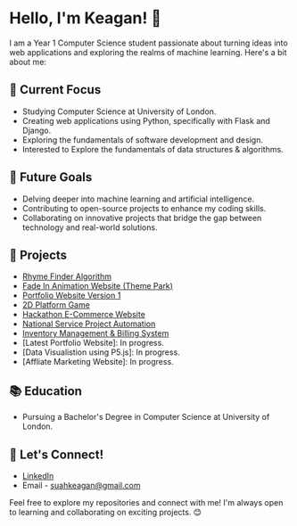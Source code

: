 # Hello, I'm Keagan! 👋

I am a Year 1 Computer Science student passionate about turning ideas into web applications and exploring the realms of machine learning. Here's a bit about me:

## 🔭 Current Focus

- Studying Computer Science at University of London.
- Creating web applications using Python, specifically with Flask and Django.
- Exploring the fundamentals of software development and design.
- Interested to Explore the fundamentals of data structures & algorithms.

## 🌱 Future Goals

- Delving deeper into machine learning and artificial intelligence.
- Contributing to open-source projects to enhance my coding skills.
- Collaborating on innovative projects that bridge the gap between technology and real-world solutions.

## 🚀 Projects
- [Rhyme Finder Algorithm](https://github.com/KeaganSuah/Rhyme_finder_algorithm)
- [Fade In Animation Website (Theme Park)](https://github.com/KeaganSuah/Themepark_Website)
- [Portfolio Website Version 1](https://github.com/KeaganSuah/KeaganSuah.github.io.git)
- [2D Platform Game](https://github.com/KeaganSuah/Cinderella_Game)
- [Hackathon E-Commerce Website](https://github.com/KeaganSuah/Hackathon_uol_2023)
- [National Service Project Automation](https://github.com/KeaganSuah/NS-Project-Automation.git)
- [Inventory Management & Billing System](https://github.com/KeaganSuah/Inventory-management-and-billing-system)
- [Latest Portfolio Website]: In progress.
- [Data Visualistion using P5.js]: In progress.
- [Affliate Marketing Website]: In progress.

## 📚 Education

- Pursuing a Bachelor's Degree in Computer Science at University of London.

## 💬 Let's Connect!

- [LinkedIn](https://www.linkedin.com/in/keagan-suah/)
- Email - suahkeagan@gmail.com

Feel free to explore my repositories and connect with me! I'm always open to learning and collaborating on exciting projects. 😊

